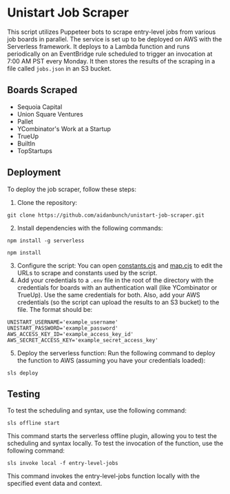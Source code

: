# Unistart Job Scraper
This script utilizes Puppeteer bots to scrape entry-level jobs from various job boards in parallel. The service is set up to be deployed on AWS with the Serverless framework. It deploys to a Lambda function and runs periodically on an EventBridge rule scheduled to trigger an invocation at 7:00 AM PST every Monday. It then stores the results of the scraping in a file called `jobs.json` in an S3 bucket.

## Boards Scraped
- Sequoia Capital
- Union Square Ventures
- Pallet
- YCombinator's Work at a Startup
- TrueUp
- BuiltIn
- TopStartups

## Deployment
To deploy the job scraper, follow these steps:
1. Clone the repository:
```
git clone https://github.com/aidanbunch/unistart-job-scraper.git
```
2. Install dependencies with the following commands:
```
npm install -g serverless
```
```
npm install
```
3. Configure the script: You can open [constants.cjs](utils/constants.cjs) and [map.cjs](utils/map.cjs) to edit the URLs to scrape and constants used by the script.
4. Add your credentials to a `.env` file in the root of the directory with the credentials for boards with an authentication wall (like YCombinator or TrueUp). Use the same credentials for both. Also, add your AWS credentials (so the script can upload the results to an S3 bucket) to the file. The format should be:
```.env
UNISTART_USERNAME='example_username'
UNISTART_PASSWORD='example_password'
AWS_ACCESS_KEY_ID='example_access_key_id'
AWS_SECRET_ACCESS_KEY='example_secret_access_key'
```
5. Deploy the serverless function: Run the following command to deploy the function to AWS (assuming you have your credentials loaded):
```
sls deploy
```

## Testing
To test the scheduling and syntax, use the following command:
```
sls offline start
```
This command starts the serverless offline plugin, allowing you to test the scheduling and syntax locally.
To test the invocation of the function, use the following command:
```
sls invoke local -f entry-level-jobs
```
This command invokes the entry-level-jobs function locally with the specified event data and context.
